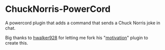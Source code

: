 # ChuckNorris-PowerCord

A powercord plugin that adds a command that sends a Chuck Norris joke in chat.

Big thanks to [hwalker928](https://github.com/hwalker928) for letting me fork his "[motivation](https://github.com/hwalker928/motivation-powercord)" plugin to create this.
